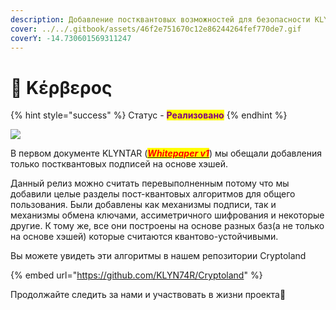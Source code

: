 ```yaml
---
description: Добавление постквантовых возможностей для безопасности KLYNTAR
cover: ../../.gitbook/assets/46f2e751670c12e86244264fef770de7.gif
coverY: -14.730601569311247
---
```


# 👹 Κέρβερος

{% hint style="success" %}
Статус - <mark style="color:purple;">**Реализовано**</mark>
{% endhint %}

![](https://lh5.googleusercontent.com/3Cu1A9i6JACPILoLgQTSPoRZBJK7yE5owhWfyBNNUzAUt5GyTvy42JWzd5F7RGJLlaq1xxF\_lZEL8vKJyljY6jFwYH4cetgnGiCiSLW9FCdmh8fNt6QhadZ1-kz6\_4QChDDC2HsQkc7ktzfjag)

В первом документе KLYNTAR ([_<mark style="color:red;">**Whitepaper v1**</mark>_](https://github.com/KLYN74R/Whitepapers)) мы обещали добавления только постквантовых подписей на основе хэшей.

Данный релиз можно считать перевыполненным потому что мы добавили целые разделы пост-квантовых алгоритмов для общего пользования. Были добавлены как механизмы подписи, так и механизмы обмена ключами, ассиметричного шифрования и некоторые другие. К тому же, все они построены на основе разных баз(а не только на основе хэшей) которые считаются квантово-устойчивыми.

Вы можете увидеть эти алгоритмы в нашем репозитории Cryptoland

{% embed url="https://github.com/KLYN74R/Cryptoland" %}

Продолжайте следить за нами и участвовать в жизни проекта🤡
